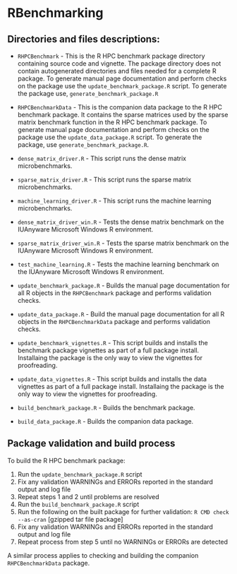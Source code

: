 # RBenchmarking

## Directories and files descriptions:

* `RHPCBenchmark` - This is the R HPC benchmark package directory containing source code and vignette.  The package directory does not contain autogenerated directories and files needed for a complete R package.  To generate manual page documentation and perform checks on the package use the `update_benchmark_package.R` script.  To generate the package use, `generate_benchmark_package.R`
 
* `RHPCBenchmarkData` - This is the companion data package to the R HPC benchmark package.  It contains the sparse matrices used by the sparse matrix benchmark function in the R HPC benchmark package.  To generate manual page documentation and perform checks on the package use the `update_data_package.R` script.  To generate the package, use `generate_benchmark_package.R`.

* `dense_matrix_driver.R` - This script runs the dense matrix microbenchmarks.

* `sparse_matrix_driver.R` - This script runs the sparse matrix microbenchmarks.

* `machine_learning_driver.R` - This script runs the machine learning microbenchmarks.

* `dense_matrix_driver_win.R` - Tests the dense matrix benchmark on the IUAnyware Microsoft Windows R environment.

* `sparse_matrix_driver_win.R` - Tests the sparse matrix benchmark on the IUAnyware Microsoft Windows R environment.

* `test_machine_learning.R` - Tests the machine learning benchmark on the IUAnyware Microsoft Windows R environment.

* `update_benchmark_package.R` - Builds the manual page documentation for all R objects in the `RHPCBenchmark` package and performs validation checks.

* `update_data_package.R` - Build the manual page documentation for all R
objects in the `RHPCBenchmarkData` package and performs validation checks.

* `update_benchmark_vignettes.R` - This script builds and installs the benchmark package vignettes as part of a full package install.  Installaing the package is the only way to view the vignettes for proofreading.

* `update_data_vignettes.R` - This script builds and installs the data vignettes as part of a full package install.  Installaing the package is the only way to view the vignettes for proofreading.

* `build_benchmark_package.R` - Builds the benchmark package.

* `build_data_package.R` - Builds the companion data package.

## Package validation and build process

To build the R HPC benchmark package:
1. Run the `update_benchmark_package.R` script
2. Fix any validation WARNINGs and ERRORs reported in the standard output
   and log file
3. Repeat steps 1 and 2 until problems are resolved
4. Run the `build_benchmark_package.R` script
5. Run the following on the built package for further validation:
   `R CMD check --as-cran` [gzipped tar file package]
6. Fix any validation WARNINGs and ERRORs reported in the standard output and
   log file
7. Repeat process from step 5 until no WARNINGs or ERRORs are detected

A similar process applies to checking and building the companion `RHPCBenchmarkData` package.

